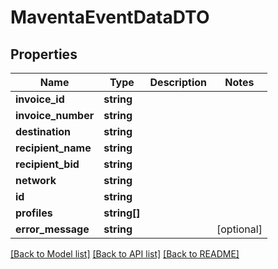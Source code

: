 # MaventaEventDataDTO

## Properties
Name | Type | Description | Notes
------------ | ------------- | ------------- | -------------
**invoice_id** | **string** |  | 
**invoice_number** | **string** |  | 
**destination** | **string** |  | 
**recipient_name** | **string** |  | 
**recipient_bid** | **string** |  | 
**network** | **string** |  | 
**id** | **string** |  | 
**profiles** | **string[]** |  | 
**error_message** | **string** |  | [optional] 

[[Back to Model list]](../../README.md#documentation-for-models) [[Back to API list]](../../README.md#documentation-for-api-endpoints) [[Back to README]](../../README.md)

